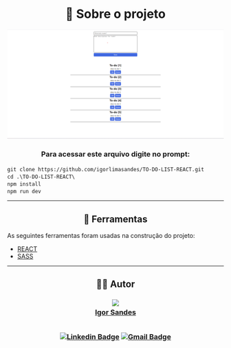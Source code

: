 <h1 align="center">📗 Sobre o projeto</h1>

![Imagem fundo site](src/assets/imgs/backgroundApp.png)

 <h3 align="center">
 Para acessar este arquivo digite no prompt:
 </h3>

```git clone https://github.com/igorlimasandes/TO-DO-LIST-REACT.git``` <br>
```cd .\TO-DO-LIST-REACT\``` <br>
```npm install``` <br>
```npm run dev```

---

<h2 align="center">🔨 Ferramentas</h2>

As seguintes ferramentas foram usadas na construção do projeto:

- [REACT](https://react.dev/learn/react-developer-tools)
- [SASS](https://sass-lang.com/)

---

<h2 align="center">👨‍🎓 Autor</h2>

<h3 align="center">
<a href="https://igorlimasandes.netlify.app">
<img src="src/assets/imgs/avatarIgor.png">
<br>
Igor Sandes
</a>

<br>
<br>

[![Linkedin Badge](https://img.shields.io/badge/Linkedin-0077B5?style=for-the-badge&logo=linkedin&logoColor=white)](https://www.linkedin.com/in/igorsandes/) 
[![Gmail Badge](https://img.shields.io/badge/Gmail-D14836?style=for-the-badge&logo=gmail&logoColor=white)](mailto:igorlimasandes@gmail.com)
</h3>
